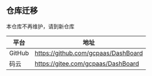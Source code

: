 ## 仓库迁移

本仓库不再维护，请到新仓库 

| 平台   | 地址                                |
| ------ | ----------------------------------- |
| GitHub | https://github.com/gcpaas/DashBoard |
| 码云   | https://gitee.com/gcpaas/DashBoard  |


